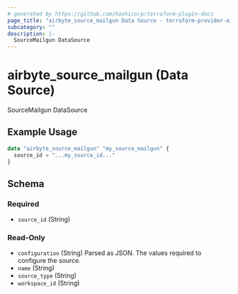 ```yaml
---
# generated by https://github.com/hashicorp/terraform-plugin-docs
page_title: "airbyte_source_mailgun Data Source - terraform-provider-airbyte"
subcategory: ""
description: |-
  SourceMailgun DataSource
---
```


# airbyte_source_mailgun (Data Source)

SourceMailgun DataSource

## Example Usage

```terraform
data "airbyte_source_mailgun" "my_source_mailgun" {
  source_id = "...my_source_id..."
}
```

<!-- schema generated by tfplugindocs -->
## Schema

### Required

- `source_id` (String)

### Read-Only

- `configuration` (String) Parsed as JSON.
The values required to configure the source.
- `name` (String)
- `source_type` (String)
- `workspace_id` (String)


